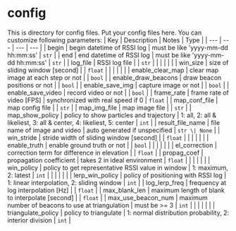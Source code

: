 # config

This is directory for config files.
Put your config files here.
You can customize following parameters:
| Key                  | Description                                       | Notes                                                                | Type          |
| ---                  | ---                                               | ---                                                                  | ---           |
| begin                | begin datetime of RSSI log                        | must be like 'yyyy-mm-dd hh:mm:ss'                                   | `str`         |
| end                  | end datetime of RSSI log                          | must be like 'yyyy-mm-dd hh:mm:ss'                                   | `str`         |
| log_file             | RSSI log file                                     |                                                                      | `str`         |
|                      |                                                   |                                                                      |               |
| win_size             | size of sliding window [second]                   |                                                                      | `float`       |
|                      |                                                   |                                                                      |               |
| enable_clear_map     | clear map image at each step or not               |                                                                      | `bool`        |
| enable_draw_beacons  | draw beacon positions or not                      |                                                                      | `bool`        |
| enable_save_img      | capture image or not                              |                                                                      | `bool`        |
| enable_save_video    | record video or not                               |                                                                      | `bool`        |
| frame_rate           | frame rate of video [FPS]                         | synchronized with real speed if 0                                    | `float`       |
| map_conf_file        | map config file                                   |                                                                      | `str`         |
| map_img_file         | map image file                                    |                                                                      | `str`         |
| map_show_policy      | policy to show particles and trajectory           | 1: all, 2: all & likeliest, 3: all & center, 4: likeliest, 5: center | `int`         |
| result_file_name     | file name of image and video                      | auto generated if unspecified                                        | `str \| None` |
| win_stride           | stride width of sliding window [second]           |                                                                      | `float`       |
|                      |                                                   |                                                                      |               |
| enable_truth         | enable ground truth or not                        |                                                                      | `bool`        |
|                      |                                                   |                                                                      |               |
| el_correction        | correction term for difference in elevation       |                                                                      | `float`       |
| propag_coef          | propagation coefficient                           | takes 2 in ideal environment                                         | `float`       |
|                      |                                                   |                                                                      |               |
| win_policy           | policy to get representative RSSI value in window | 1: maximum, 2: latest                                                | `int`         |
|                      |                                                   |                                                                      |               |
| lerp_win_policy      | policy of positioning with RSSI log               | 1: linear interpolation, 2: sliding window                           | `int`         |
| log_lerp_freq        | frequency at log interpolation [Hz]               |                                                                      | `float`       |
| max_blank_len        | maximum length of blank to interpolate [second]   |                                                                      | `float`       |
| max_use_beacon_num   | maximum number of beacons to use at triangulation | must be >= 3                                                         | `int`         |
|                      |                                                   |                                                                      |               |
| triangulate_policy   | policy to triangulate                             | 1: normal distribution probability, 2: interior division             | `int`         |

